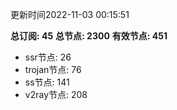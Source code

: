 更新时间2022-11-03 00:15:51

**总订阅: 45**
**总节点: 2300**
**有效节点: 451**
- ssr节点: 26
- trojan节点: 76
- ss节点: 141
- v2ray节点: 208
